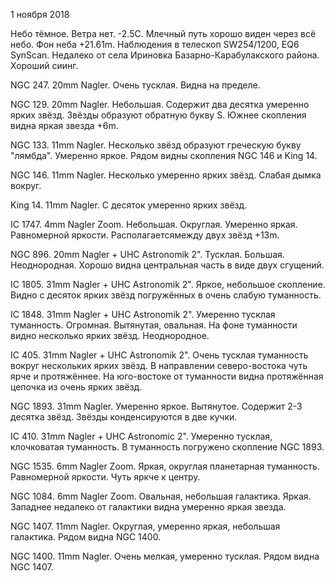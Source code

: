 1 ноября 2018

Небо тёмное. Ветра нет. -2.5С. Млечный путь хорошо виден через всё небо. Фон неба +21.61m. Наблюдения в телескоп SW254/1200, EQ6 SynScan. Недалеко от села Ириновка Базарно-Карабулакского района. Хороший сиинг.

NGC 247. 20mm Nagler. Очень тусклая. Видна на пределе.

NGC 129. 20mm Nagler. Небольшая. Содержит два десятка умеренно ярких звёзд. Звёзды образуют обратную букву S. Южнее скопления видна яркая звезда +6m.

NGC 133. 11mm Nagler. Несколько звёзд образуют греческую букву "лямбда". Умеренно яркое. Рядом видны скопления NGC 146 и King 14.

NGC 146. 11mm Nagler. Несколько умеренно ярких звёзд. Слабая дымка вокруг.

King 14. 11mm Nagler. С десяток умеренно ярких звёзд.

IC 1747. 4mm Nagler Zoom. Небольшая. Округлая. Умеренно яркая. Равномерной яркости. Располагаетсямежду двух звёзд +13m. 

NGC 896. 20mm Nagler + UHC Astronomik 2". Тусклая. Большая. Неоднородная. Хорошо видна центральная часть в виде двух сгущений.

IC 1805. 31mm Nagler + UHC Astronomik 2". Яркое, небольшое скопление. Видно с десяток ярких звёзд погружённых в очень слабую туманность.

IC 1848. 31mm Nagler + UHC Astronomik 2". Умеренно тусклая туманность. Огромная. Вытянутая, овальная. На фоне туманности видно несколько ярких звёзд. Неоднородное.

IC 405. 31mm Nagler + UHC Astronomik 2". Очень тусклая туманность вокруг нескольких ярких звёзд. В направлении северо-востока чуть ярче и протяжённее. На юго-востоке от туманности видна протяжённая цепочка из очень ярких звёзд.

NGC 1893. 31mm Nagler. Умеренно яркое. Вытянутое. Содержит 2-3 десятка звёзд. Звёзды конденсируются в две кучки.

IC 410. 31mm Nagler + UHC Astronomic 2". Умеренно тусклая, клочковатая туманность. В туманность погружено скопление NGC 1893.

NGC 1535. 6mm Nagler Zoom. Яркая, округлая планетарная туманность. Равномерной яркости. Чуть яркче к центру.

NGC 1084. 6mm Nagler Zoom. Овальная, небольшая галактика. Яркая. Западнее недалеко от галактики видна умеренно яркая звезда.

NGC 1407. 11mm Nagler. Округлая, умеренно яркая, небольшая галактика. Рядом видна NGC 1400.

NGC 1400. 11mm Nagler. Очень мелкая, умеренно тусклая. Рядом видна NGC 1407.